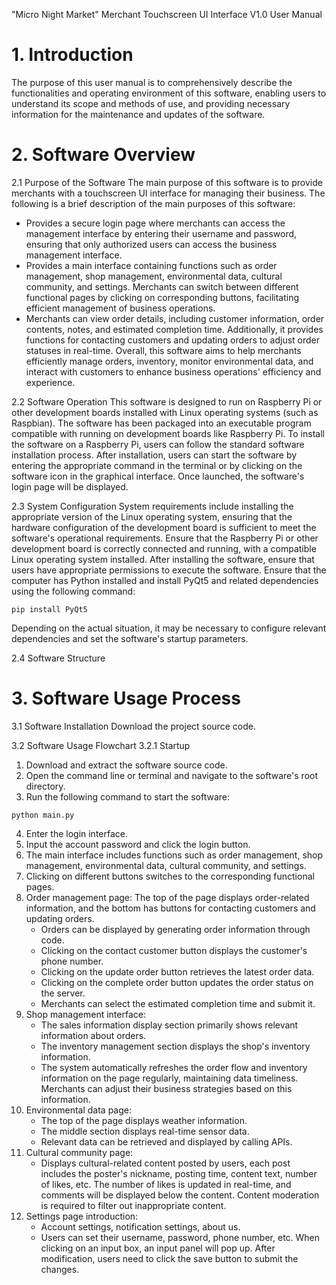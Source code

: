 "Micro Night Market" Merchant Touchscreen UI Interface V1.0
User Manual

# 1. Introduction
The purpose of this user manual is to comprehensively describe the functionalities and operating environment of this software, enabling users to understand its scope and methods of use, and providing necessary information for the maintenance and updates of the software.

# 2. Software Overview
2.1 Purpose of the Software
The main purpose of this software is to provide merchants with a touchscreen UI interface for managing their business. The following is a brief description of the main purposes of this software:
- Provides a secure login page where merchants can access the management interface by entering their username and password, ensuring that only authorized users can access the business management interface.
- Provides a main interface containing functions such as order management, shop management, environmental data, cultural community, and settings. Merchants can switch between different functional pages by clicking on corresponding buttons, facilitating efficient management of business operations.
- Merchants can view order details, including customer information, order contents, notes, and estimated completion time. Additionally, it provides functions for contacting customers and updating orders to adjust order statuses in real-time. Overall, this software aims to help merchants efficiently manage orders, inventory, monitor environmental data, and interact with customers to enhance business operations' efficiency and experience.

2.2 Software Operation
This software is designed to run on Raspberry Pi or other development boards installed with Linux operating systems (such as Raspbian). The software has been packaged into an executable program compatible with running on development boards like Raspberry Pi. To install the software on a Raspberry Pi, users can follow the standard software installation process. After installation, users can start the software by entering the appropriate command in the terminal or by clicking on the software icon in the graphical interface. Once launched, the software's login page will be displayed.

2.3 System Configuration
System requirements include installing the appropriate version of the Linux operating system, ensuring that the hardware configuration of the development board is sufficient to meet the software's operational requirements. Ensure that the Raspberry Pi or other development board is correctly connected and running, with a compatible Linux operating system installed. After installing the software, ensure that users have appropriate permissions to execute the software. Ensure that the computer has Python installed and install PyQt5 and related dependencies using the following command:
```
pip install PyQt5
```
Depending on the actual situation, it may be necessary to configure relevant dependencies and set the software's startup parameters.

2.4 Software Structure

# 3. Software Usage Process
3.1 Software Installation
Download the project source code.

3.2 Software Usage Flowchart
3.2.1 Startup
1. Download and extract the software source code.
2. Open the command line or terminal and navigate to the software's root directory.
3. Run the following command to start the software:
```
python main.py
```
4. Enter the login interface.
5. Input the account password and click the login button.
6. The main interface includes functions such as order management, shop management, environmental data, cultural community, and settings.
7. Clicking on different buttons switches to the corresponding functional pages.
8. Order management page: The top of the page displays order-related information, and the bottom has buttons for contacting customers and updating orders.
    - Orders can be displayed by generating order information through code.
    - Clicking on the contact customer button displays the customer's phone number.
    - Clicking on the update order button retrieves the latest order data.
    - Clicking on the complete order button updates the order status on the server.
    - Merchants can select the estimated completion time and submit it.
9. Shop management interface:
    - The sales information display section primarily shows relevant information about orders.
    - The inventory management section displays the shop's inventory information.
    - The system automatically refreshes the order flow and inventory information on the page regularly, maintaining data timeliness. Merchants can adjust their business strategies based on this information.
10. Environmental data page:
    - The top of the page displays weather information.
    - The middle section displays real-time sensor data.
    - Relevant data can be retrieved and displayed by calling APIs.
11. Cultural community page:
    - Displays cultural-related content posted by users, each post includes the poster's nickname, posting time, content text, number of likes, etc. The number of likes is updated in real-time, and comments will be displayed below the content. Content moderation is required to filter out inappropriate content.
12. Settings page introduction:
    - Account settings, notification settings, about us.
    - Users can set their username, password, phone number, etc. When clicking on an input box, an input panel will pop up. After modification, users need to click the save button to submit the changes.
